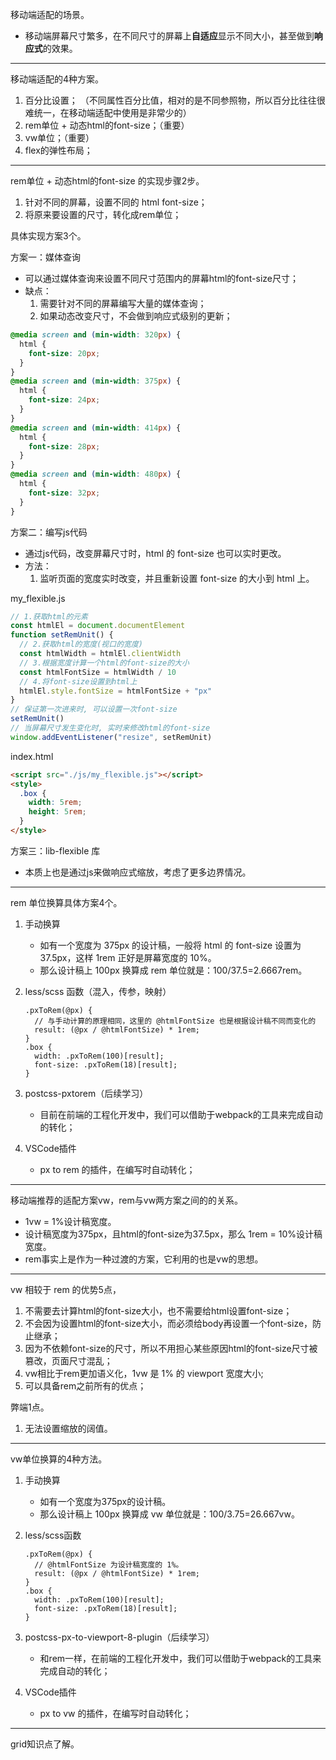 移动端适配的场景。

- 移动端屏幕尺寸繁多，在不同尺寸的屏幕上**自适应**显示不同大小，甚至做到**响应式**的效果。

-----

移动端适配的4种方案。

1. 百分比设置； （不同属性百分比值，相对的是不同参照物，所以百分比往往很难统一，在移动端适配中使用是非常少的）
2. rem单位 + 动态html的font-size；（重要）
3. vw单位；（重要）
4. flex的弹性布局；

-----

rem单位 + 动态html的font-size 的实现步骤2步。

1. 针对不同的屏幕，设置不同的 html font-size； 
2. 将原来要设置的尺寸，转化成rem单位；

具体实现方案3个。

方案一：媒体查询 
- 可以通过媒体查询来设置不同尺寸范围内的屏幕html的font-size尺寸； 
- 缺点：
	1. 需要针对不同的屏幕编写大量的媒体查询；
	2. 如果动态改变尺寸，不会做到响应式级别的更新；

```css
@media screen and (min-width: 320px) {
  html {
    font-size: 20px;
  }
}
@media screen and (min-width: 375px) {
  html {
    font-size: 24px;
  }
}
@media screen and (min-width: 414px) {
  html {
    font-size: 28px;
  }
}
@media screen and (min-width: 480px) {
  html {
    font-size: 32px;
  }
}
```

方案二：编写js代码 

- 通过js代码，改变屏幕尺寸时，html 的 font-size 也可以实时更改。
- 方法：
  1. 监听页面的宽度实时改变，并且重新设置 font-size 的大小到 html 上。

my_flexible.js

```js
// 1.获取html的元素
const htmlEl = document.documentElement
function setRemUnit() {
  // 2.获取html的宽度(视口的宽度)
  const htmlWidth = htmlEl.clientWidth
  // 3.根据宽度计算一个html的font-size的大小
  const htmlFontSize = htmlWidth / 10
  // 4.将font-size设置到html上
  htmlEl.style.fontSize = htmlFontSize + "px"
}
// 保证第一次进来时, 可以设置一次font-size
setRemUnit()
// 当屏幕尺寸发生变化时, 实时来修改html的font-size
window.addEventListener("resize", setRemUnit)
```

index.html

```html
<script src="./js/my_flexible.js"></script>
<style>
  .box {
    width: 5rem;
    height: 5rem;
  }
</style>
```

方案三：lib-flexible 库

- 本质上也是通过js来做响应式缩放，考虑了更多边界情况。

-----

rem 单位换算具体方案4个。

1. 手动换算
	- 如有一个宽度为 375px 的设计稿，一般将 html 的 font-size 设置为 37.5px，这样 1rem 正好是屏幕宽度的 10%。
	- 那么设计稿上 100px 换算成 rem 单位就是：100/37.5=2.6667rem。
	
2. less/scss 函数（混入，传参，映射）

   ```less
   .pxToRem(@px) {
     // 与手动计算的原理相同，这里的 @htmlFontSize 也是根据设计稿不同而变化的
     result: (@px / @htmlFontSize) * 1rem;
   }
   .box {
     width: .pxToRem(100)[result];
     font-size: .pxToRem(18)[result];
   }
   ```

3. postcss-pxtorem（后续学习） 

   - 目前在前端的工程化开发中，我们可以借助于webpack的工具来完成自动的转化；

4. VSCode插件 

   - px to rem 的插件，在编写时自动转化；

-----

移动端推荐的适配方案vw，rem与vw两方案之间的的关系。

- 1vw = 1%设计稿宽度。
- 设计稿宽度为375px，且html的font-size为37.5px，那么 1rem = 10%设计稿宽度。
- rem事实上是作为一种过渡的方案，它利用的也是vw的思想。

-----

vw 相较于 rem 的优势5点，

1. 不需要去计算html的font-size大小，也不需要给html设置font-size； 
2. 不会因为设置html的font-size大小，而必须给body再设置一个font-size，防止继承； 
3. 因为不依赖font-size的尺寸，所以不用担心某些原因html的font-size尺寸被篡改，页面尺寸混乱； 
4. vw相比于rem更加语义化，1vw 是 1% 的 viewport 宽度大小; 
5. 可以具备rem之前所有的优点；

弊端1点。

1. 无法设置缩放的阔值。

-----

vw单位换算的4种方法。

1. 手动换算 
	- 如有一个宽度为375px的设计稿。
	- 那么设计稿上 100px 换算成 vw 单位就是：100/3.75=26.667vw。
	
2. less/scss函数

   ```less
   .pxToRem(@px) {
     // @htmlFontSize 为设计稿宽度的 1%。
     result: (@px / @htmlFontSize) * 1rem;
   }
   .box {
     width: .pxToRem(100)[result];
     font-size: .pxToRem(18)[result];
   }
   ```

3. postcss-px-to-viewport-8-plugin（后续学习） 

   - 和rem一样，在前端的工程化开发中，我们可以借助于webpack的工具来完成自动的转化；

4. VSCode插件 

   - px to vw 的插件，在编写时自动转化；

-----

grid知识点了解。